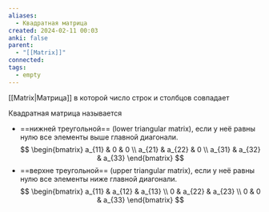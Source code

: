 ```yaml
---
aliases:
  - Квадратная матрица
created: 2024-02-11 00:03
anki: false
parent:
  - "[[Matrix]]"
connected: 
tags:
  - empty
---
```



[[Matrix|Матрица]] в которой число строк и столбцов совпадает

Квадратная матрица называется
- ==нижней треугольной== (lower triangular matrix), если у неё равны нулю все элементы выше главной диагонали.
$$
\begin{bmatrix}
a_{11} & 0 & 0 \\
a_{21} & a_{22} & 0 \\
a_{31} & a_{32} & a_{33}
\end{bmatrix}
$$
- ==верхне треугольной== (upper triangular matrix), если у неё равны нулю все элементы ниже главной диагонали.
$$
\begin{bmatrix}
a_{11} & a_{12} & a_{13} \\
0 & a_{22} & a_{23} \\
0 & 0 & a_{33}
\end{bmatrix}
$$








